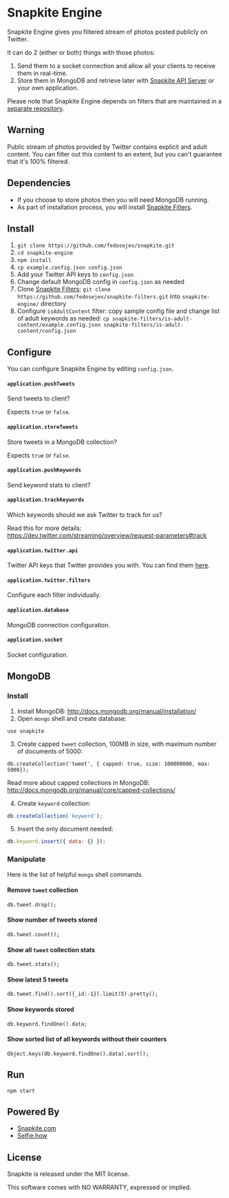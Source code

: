 # Snapkite Engine

Snapkite Engine gives you filtered stream of photos posted publicly on Twitter.

It can do 2 (either or both) things with those photos:

1. Send them to a socket connection and allow all your clients to receive them in real-time.
2. Store them in MongoDB and retrieve later with [Snapkite API Server](https://github.com/fedosejev/snapkite-api-server.git) or your own application.

Please note that Snapkite Engine depends on filters that are maintained in a [separate repository](https://github.com/fedosejev/snapkite-filters.git).

## Warning

Public stream of photos provided by Twitter contains explicit and adult content. You can filter out this content to an extent, but you can't guarantee that it's 100% filtered.

## Dependencies

* If you choose to store photos then you will need MongoDB running.
* As part of installation process, you will install [Snapkite Filters](https://github.com/fedosejev/snapkite-filters.git).

## Install

1. `git clone https://github.com/fedosejev/snapkite.git`
2. `cd snapkite-engine`
3. `npm install`
4. `cp example.config.json config.json`
5. Add your Twitter API keys to `config.json`
6. Change default MongoDB config in `config.json` as needed
7. Clone [Snapkite Filters](https://github.com/fedosejev/snapkite-filters.git): `git clone https://github.com/fedosejev/snapkite-filters.git` into `snapkite-engine/` directory
8. Configure `isAdultContent` filter: copy sample config file and change list of adult keywords as needed: `cp snapkite-filters/is-adult-content/example.config.json snapkite-filters/is-adult-content/config.json`

## Configure

You can configure Snapkite Engine by editing `config.json`.

#### `application.pushTweets`

Send tweets to client?

Expects `true` or `false`.

#### `application.storeTweets`

Store tweets in a MongoDB collection?

Expects `true` or `false`.

#### `application.pushKeywords`

Send keyword stats to client?

#### `application.trackKeywords`

Which keywords should we ask Twitter to track for us?

Read this for more details: https://dev.twitter.com/streaming/overview/request-parameters#track

#### `application.twitter.api`

Twitter API keys that Twitter provides you with. You can find them [here](https://apps.twitter.com/).

#### `application.twitter.filters`

Configure each filter individually.

#### `application.database`

MongoDB connection configuration.

#### `application.socket`

Socket configuration.

## MongoDB

### Install

1. Install MongoDB: http://docs.mongodb.org/manual/installation/
2. Open `mongo` shell and create database:

  ```
  use snapkite
  ```
3. Create capped `tweet` collection, 100MB in size, with maximum number of documents of 5000:
  ```javascipt
  db.createCollection('tweet', { capped: true, size: 100000000, max: 5000});
  ```

  Read more about capped collections in MongoDB: http://docs.mongodb.org/manual/core/capped-collections/

4. Create `keyword` collection:
  ```javascript
  db.createCollection('keyword');
  ```

5. Insert the only document needed:
  ```javascript
  db.keyword.insert({ data: {} });
  ```

### Manipulate

Here is the list of helpful `mongo` shell commands.

#### Remove `tweet` collection

`db.tweet.drop();`

#### Show number of tweets stored

`db.tweet.count();`

#### Show all `tweet` collection stats

`db.tweet.stats();`

#### Show latest 5 tweets

`db.tweet.find().sort({_id:-1}).limit(5).pretty();`

#### Show keywords stored

`db.keyword.findOne().data;`

#### Show sorted list of all keywords without their counters

`Object.keys(db.keyword.findOne().data).sort();`

## Run

`npm start`

## Powered By

* [Snapkite.com](http://snapkite.com)
* [Selfie.how](http://selfie.how)

## License

Snapkite is released under the MIT license.

This software comes with NO WARRANTY, expressed or implied.
